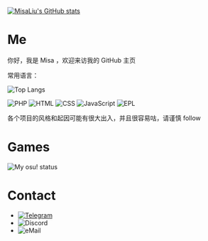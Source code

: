 [![MisaLiu's GitHub stats](https://github-readme-stats.vercel.app/api?username=MisaLiu&show_icons=true&theme=dark)](https://github.com/anuraghazra/github-readme-stats)

# Me
你好，我是 Misa ，欢迎来访我的 GitHub 主页

常用语言：

![Top Langs](https://github-readme-stats.vercel.app/api/top-langs/?username=MisaLiu&show_icons=true&theme=dark)

![PHP](https://img.shields.io/static/v1?label=%20&message=PHP&logo=php&color=brightgreen)
![HTML](https://img.shields.io/static/v1?label=Language&message=HTML&color=brightgreen)
![CSS](https://img.shields.io/static/v1?label=Language&message=CSS&color=brightgreen)
![JavaScript](https://img.shields.io/static/v1?label=%20&message=JavaScript&logo=javascript&color=brightgreen)
![EPL](https://img.shields.io/static/v1?label=Language&message=EPL&color=brightgreen)

各个项目的风格和起因可能有很大出入，并且很容易咕，请谨慎 follow

# Games
![My osu! status](https://osu-sig.vercel.app/card?user=HIMlaoS_Misa&mode=std&animation=true)

# Contact

* [![Telegram](https://img.shields.io/badge/Telegram-%40HIMlaoS__Misa-2da1da?logo=telegram)](https://t.me/HIMlaoS_Misa)
* ![Discord](https://img.shields.io/badge/Discord-HIMlaoS__Misa%230822-5865f2?logo=discord)
* ![eMail](https://img.shields.io/badge/Mail-misaliu%40misaliu.top-lightgrey?logo=gmail)
